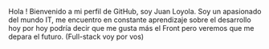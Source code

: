 Hola ! Bienvenido a mi perfil de GitHub, soy Juan Loyola. 
Soy un apasionado del mundo IT, me encuentro en constante aprendizaje sobre el desarrollo
hoy por hoy podría decir que me gusta más el Front pero veremos que me depara el futuro. (Full-stack voy por vos)

